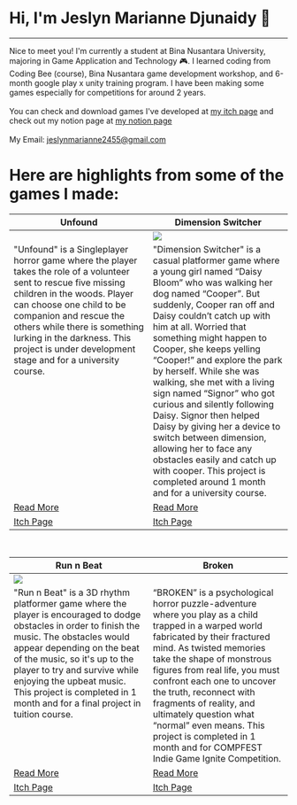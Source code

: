 # Hi, I'm Jeslyn Marianne Djunaidy 👋
---
Nice to meet you! I'm currently a student at Bina Nusantara University, majoring in Game Application and Technology 🎮. I learned coding from Coding Bee (course), Bina Nusantara game development workshop, and 6-month google play x unity training program. I have been making some games especially for competitions for around 2 years.</br></br>
You can check and download games I've developed at [my itch page](https://mkd-jmd.itch.io/) and check out my notion page at [my notion page](https://www.notion.so/Jeslyn-s-Portfolio-4deffa7ea5ab4be6a0ab2ee811fd3d3c)</br></br>
My Email: jeslynmarianne2455@gmail.com

# Here are highlights from some of the games I made:
<table width="100%">
  <thead>
    <tr>
      <th width="50%">Unfound</a></th>
      <th width="50%">Dimension Switcher</a></th>
    </tr>
  </thead>
  <tbody>
    <tr>
      <td><img src=""/></td>
      <td><img src="https://github.com/user-attachments/assets/9edfe1bf-e794-45ce-b05a-ffa491b77f52"/></td>
    </tr>
    <tr>
      <td valign="text-top">"Unfound" is a Singleplayer horror game where the player takes the role of a volunteer sent to rescue five missing children in the woods. Player can choose one child to be companion and rescue the others while there is something lurking in the darkness. This project is under development stage and for a university course.</td>
      <td valign="text-top">"Dimension Switcher" is a casual platformer game where a young girl named “Daisy Bloom” who was walking her dog named “Cooper”. But suddenly, Cooper ran off and Daisy couldn’t catch up with him at all. Worried that something might happen to Cooper, she keeps yelling “Cooper!” and explore the park by herself. While she was walking, she met with a living sign named “Signor” who got curious and silently following Daisy. Signor then helped Daisy by giving her a device to switch between dimension, allowing her to face any obstacles easily and catch up with cooper. This project is completed around 1 month and for a university course.
</td>
    </tr>
    <tr>
      <td><a href="https://github.com/MKD20590/Unfound">Read More</td>
      <td><a href="https://github.com/MKD20590/Dimension-Switcher">Read More</td>
    </tr>
    <tr>
      <td><a href="">Itch Page</td>
      <td><a href="">Itch Page</td>
    </tr>
  </tbody>
</table>

<br>

<table width="100%">
  <thead>
    <tr>
      <th width="50%">Run n Beat</a></th>
      <th width="50%">Broken</a></th>
    </tr>
  </thead>
  <tbody>
    <tr>
      <td><img src="https://github.com/user-attachments/assets/4ead64f7-5e86-4486-a240-073cb6557bc7"/></td>
      <td><img src=""/></td>
    </tr>
    <tr>
      <td valign="text-top">"Run n Beat" is a 3D rhythm platformer game where the player is encouraged to dodge obstacles in order to finish the music. The obstacles would appear depending on the beat of the music, so it's up to the player to try and survive while enjoying the upbeat music. This project is completed in 1 month and for a final project in tuition course.</td>
      <td valign="text-top">“BROKEN” is a psychological horror puzzle-adventure where you play as a child trapped in a warped world fabricated by their fractured mind. As twisted memories take the shape of monstrous figures from real life, you must confront each one to uncover the truth, reconnect with fragments of reality, and ultimately question what “normal” even means. This project is completed in 1 month and for COMPFEST Indie Game Ignite Competition.</td>
    </tr>
    <tr>
      <td><a href="https://github.com/MKD20590/run-n-beat">Read More</td>
      <td><a href="https://github.com/MKD20590/Broken">Read More</td>
    </tr>
    <tr>
      <td><a href="">Itch Page</td>
      <td><a href="https://ajege.itch.io/broken">Itch Page</td>
    </tr>
  </tbody>
</table>

